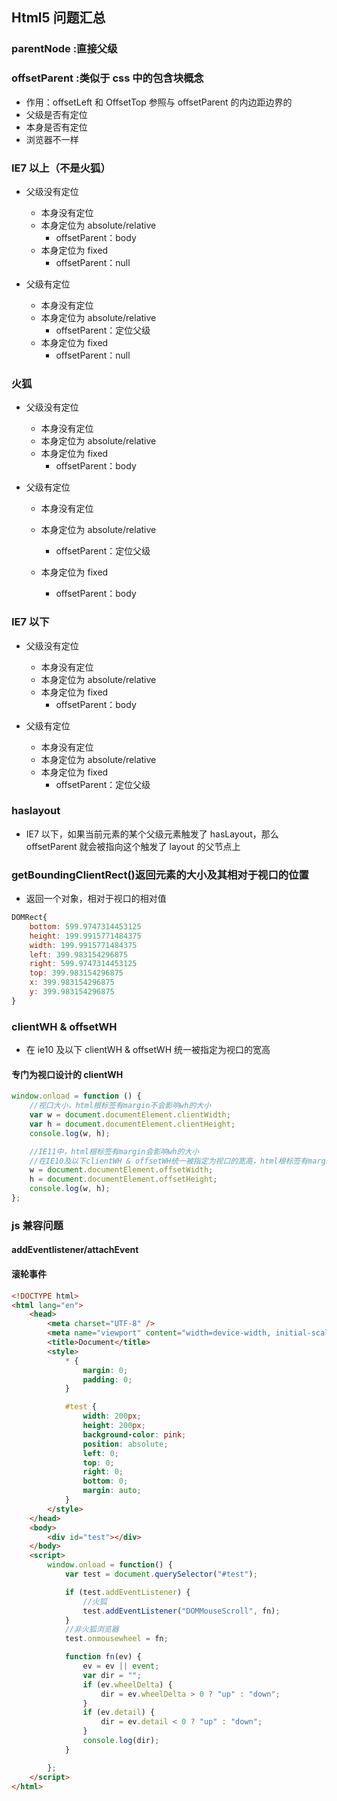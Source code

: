 ## Html5 问题汇总

### parentNode :直接父级

### offsetParent :类似于 css 中的**包含块**概念

-   作用：offsetLeft 和 OffsetTop 参照与 offsetParent 的内边距边界的
-   父级是否有定位
-   本身是否有定位
-   浏览器不一样

### IE7 以上（不是火狐）

-   父级没有定位

    -   本身没有定位
    -   本身定位为 absolute/relative
        -   offsetParent：body
    -   本身定位为 fixed
        -   offsetParent：null

-   父级有定位
    -   本身没有定位
    -   本身定位为 absolute/relative
        -   offsetParent：定位父级
    -   本身定位为 fixed
        -   offsetParent：null

### 火狐

-   父级没有定位

    -   本身没有定位
    -   本身定位为 absolute/relative
    -   本身定位为 fixed
        -   offsetParent：body

-   父级有定位

    -   本身没有定位
    -   本身定位为 absolute/relative
        -   offsetParent：定位父级
    -   本身定位为 fixed

        -   offsetParent：body

### IE7 以下

-   父级没有定位

    -   本身没有定位
    -   本身定位为 absolute/relative
    -   本身定位为 fixed
        -   offsetParent：body

-   父级有定位
    -   本身没有定位
    -   本身定位为 absolute/relative
    -   本身定位为 fixed
        -   offsetParent：定位父级

### haslayout

-   IE7 以下，如果当前元素的某个父级元素触发了 hasLayout，那么 offsetParent 就会被指向这个触发了 layout 的父节点上

### getBoundingClientRect()返回元素的大小及其相对于视口的位置

-   返回一个对象，相对于视口的相对值

```javascript
DOMRect{
    bottom: 599.9747314453125
    height: 199.9915771484375
    width: 199.9915771484375
    left: 399.983154296875
    right: 599.9747314453125
    top: 399.983154296875
    x: 399.983154296875
    y: 399.983154296875
}
```

### clientWH & offsetWH

-   在 ie10 及以下 clientWH & offsetWH 统一被指定为视口的宽高

#### 专门为视口设计的 clientWH

```javascript
window.onload = function () {
    //视口大小，html根标签有margin不会影响wh的大小
    var w = document.documentElement.clientWidth;
    var h = document.documentElement.clientHeight;
    console.log(w, h);

    //IE11中，html根标签有margin会影响wh的大小
    //在IE10及以下clientWH & offsetWH统一被指定为视口的宽高，html根标签有margin不会影响wh的大小
    w = document.documentElement.offsetWidth;
    h = document.documentElement.offsetHeight;
    console.log(w, h);
};
```

### js 兼容问题

#### addEventlistener/attachEvent

#### 滚轮事件

```html
<!DOCTYPE html>
<html lang="en">
	<head>
		<meta charset="UTF-8" />
		<meta name="viewport" content="width=device-width, initial-scale=1.0" />
		<title>Document</title>
		<style>
			* {
				margin: 0;
				padding: 0;
			}

			#test {
				width: 200px;
				height: 200px;
				background-color: pink;
				position: absolute;
				left: 0;
				top: 0;
				right: 0;
				bottom: 0;
				margin: auto;
			}
		</style>
	</head>
	<body>
		<div id="test"></div>
	</body>
	<script>
		window.onload = function() {
			var test = document.querySelector("#test");

			if (test.addEventListener) {
				//火狐
				test.addEventListener("DOMMouseScroll", fn);
			}
			//非火狐浏览器
			test.onmousewheel = fn;

			function fn(ev) {
				ev = ev || event;
				var dir = "";
				if (ev.wheelDelta) {
					dir = ev.wheelDelta > 0 ? "up" : "down";
				}
				if (ev.detail) {
					dir = ev.detail < 0 ? "up" : "down";
				}
				console.log(dir);
			}

		};
	</script>
</html>

```
